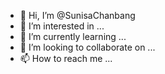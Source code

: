 - 👋 Hi, I’m @SunisaChanbang
- 👀 I’m interested in ...
- 🌱 I’m currently learning ...
- 💞️ I’m looking to collaborate on ...
- 📫 How to reach me ...

<!---
SunisaChanbang/SunisaChanbang is a ✨ special ✨ repository because its `README.md` (this file) appears on your GitHub profile.
You can click the Preview link to take a look at your changes.
--->
